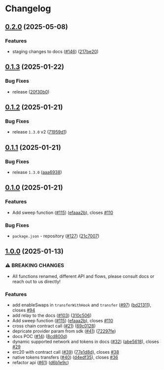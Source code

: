 # Changelog

## [0.2.0](https://github.com/sprintertech/sprinter-sdk/compare/docs-v0.1.3...docs-v0.2.0) (2025-05-08)


### Features

* staging changes to docs ([#146](https://github.com/sprintertech/sprinter-sdk/issues/146)) ([217be20](https://github.com/sprintertech/sprinter-sdk/commit/217be201118073cf5e01afedd5e6c213d10a5b5e))

## [0.1.3](https://github.com/sprintertech/sprinter-sdk/compare/docs-v0.1.2...docs-v0.1.3) (2025-01-22)

### Bug Fixes

- release ([20f30b0](https://github.com/sprintertech/sprinter-sdk/commit/20f30b0ed2a6b8410650beb6825346e79b38eb8b))

## [0.1.2](https://github.com/sprintertech/sprinter-sdk/compare/docs-v0.1.1...docs-v0.1.2) (2025-01-21)

### Bug Fixes

- release `1.3.0` v2 ([71959d1](https://github.com/sprintertech/sprinter-sdk/commit/71959d1d8b5583fb27a36826415d5f7fe8ab9581))

## [0.1.1](https://github.com/sprintertech/sprinter-sdk/compare/docs-v0.1.0...docs-v0.1.1) (2025-01-21)

### Bug Fixes

- release `1.3.0` ([aaa6938](https://github.com/sprintertech/sprinter-sdk/commit/aaa69388e4910f92d53fe14ea08785cd63ef4176))

## [0.1.0](https://github.com/sprintertech/sprinter-sdk/compare/docs-v0.0.1...docs-v0.1.0) (2025-01-21)

### Features

- Add sweep function ([#115](https://github.com/sprintertech/sprinter-sdk/issues/115)) ([efaaa2b](https://github.com/sprintertech/sprinter-sdk/commit/efaaa2b3d8674e46b264caddcd373218c3f552c1)), closes [#110](https://github.com/sprintertech/sprinter-sdk/issues/110)

### Bug Fixes

- `package.json` - repository ([#127](https://github.com/sprintertech/sprinter-sdk/issues/127)) ([21c7007](https://github.com/sprintertech/sprinter-sdk/commit/21c70077d2e5ef83730f730990e849f8d54ec8c0))

## [1.0.0](https://github.com/ChainSafe/sprinter-ts/compare/docs-v0.0.1...docs-v1.0.0) (2025-01-13)

### ⚠ BREAKING CHANGES

- All functions renamed, different API and flows, please consult docs or reach out to us directly!

### Features

- add enableSwaps in `transferWithHook` and `transfer` ([#97](https://github.com/ChainSafe/sprinter-ts/issues/97)) ([bd21311](https://github.com/ChainSafe/sprinter-ts/commit/bd213119b2eb8f41d574cbf2fd81d63296d08816)), closes [#94](https://github.com/ChainSafe/sprinter-ts/issues/94)
- add relay to the docs ([#103](https://github.com/ChainSafe/sprinter-ts/issues/103)) ([310c506](https://github.com/ChainSafe/sprinter-ts/commit/310c5062dfbbcf25efd5bea012c03cb236b56547))
- Add sweep function ([#115](https://github.com/ChainSafe/sprinter-ts/issues/115)) ([efaaa2b](https://github.com/ChainSafe/sprinter-ts/commit/efaaa2b3d8674e46b264caddcd373218c3f552c1)), closes [#110](https://github.com/ChainSafe/sprinter-ts/issues/110)
- cross chain contract call ([#21](https://github.com/ChainSafe/sprinter-ts/issues/21)) ([69c0128](https://github.com/ChainSafe/sprinter-ts/commit/69c0128862aa8013d349a615a45a360dd091585e))
- depricate provider param from sdk ([#41](https://github.com/ChainSafe/sprinter-ts/issues/41)) ([72297fe](https://github.com/ChainSafe/sprinter-ts/commit/72297feaff4b98ffcb8ee8f3005f786c5cd9ae72))
- docs POC ([#14](https://github.com/ChainSafe/sprinter-ts/issues/14)) ([8cd800d](https://github.com/ChainSafe/sprinter-ts/commit/8cd800d0729a2d03f7fca821f5f69ef6556b1ac1))
- dynamic supported network and tokens in docs ([#32](https://github.com/ChainSafe/sprinter-ts/issues/32)) ([abe5618](https://github.com/ChainSafe/sprinter-ts/commit/abe5618f56a07548f26963d98bdbe9a7bb301655)), closes [#29](https://github.com/ChainSafe/sprinter-ts/issues/29)
- erc20 with contract call ([#39](https://github.com/ChainSafe/sprinter-ts/issues/39)) ([77e1d8d](https://github.com/ChainSafe/sprinter-ts/commit/77e1d8dceaa4ffa14931c4cddc7897048af9e607)), closes [#38](https://github.com/ChainSafe/sprinter-ts/issues/38)
- native tokens transfers ([#40](https://github.com/ChainSafe/sprinter-ts/issues/40)) ([d4edf35](https://github.com/ChainSafe/sprinter-ts/commit/d4edf3599f74ccce3827fc9291d1c2bcfcc5eea6)), closes [#36](https://github.com/ChainSafe/sprinter-ts/issues/36)
- refactor api ([#61](https://github.com/ChainSafe/sprinter-ts/issues/61)) ([d6b1e9c](https://github.com/ChainSafe/sprinter-ts/commit/d6b1e9caa9c4bf91442b119c19e8b7904a3f9af9))
